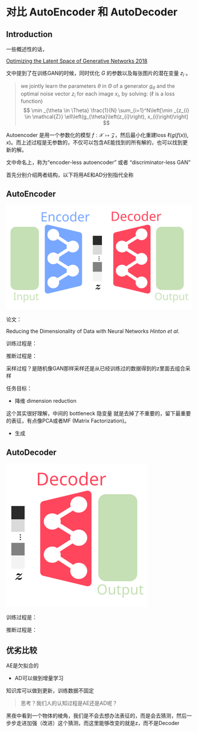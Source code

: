 # 对比 AutoEncoder 和 AutoDecoder



## Introduction

一些概述性的话，



[Optimizing the Latent Space of Generative Networks 2018]()

文中提到了在训练GAN的时候，同时优化 $G$ 的参数以及每张图片的潜在变量 $z_i$ 。

> we jointly learn the parameters $\theta$ in $\Theta$ of a generator $g_{\theta}$ and the optimal noise vector $z_i$ for each image $x_i$, by solving: ($\ell$ is a loss function)
> $$
> \min _{\theta \in \Theta} \frac{1}{N} \sum_{i=1}^N\left[\min _{z_{i} \in \mathcal{Z}} \ell\left(g_{\theta}\left(z_{i}\right), x_{i}\right)\right]
> $$

Autoencoder 是用一个参数化的模型 $f:\mathcal{X} \mapsto \mathcal{Z}$，然后最小化重建loss $\ell(g(f(x)),x)$。而上述过程是无参数的，不仅可以包含AE能找到的所有解的，也可以找到更新的解。

文中命名上，称为“encoder-less autoencoder” 或者 “discriminator-less GAN”









首先分别介绍两者结构，以下将用AE和AD分别指代全称

## AutoEncoder

![AutoEncoder](https://raw.githubusercontent.com/yzy1996/Image-Hosting/master/20210329100645.svg)



论文：

Reducing the Dimensionality of Data with Neural Networks *Hinton et al*.



训练过程是：

推断过程是：

采样过程？是随机像GAN那样采样还是从已经训练过的数据得到的z里面去组合采样



任务目标：

- 降维 dimension reduction

这个其实很好理解，中间的 bottleneck 隐变量 就是去掉了不重要的，留下最重要的表征，有点像PCA或者MF (Matrix Factorization)。

- 生成

## AutoDecoder

![AutoDecoder](https://raw.githubusercontent.com/yzy1996/Image-Hosting/master/20210329100810.svg)

训练过程是：

推断过程是：



## 优劣比较

AE是欠拟合的





- AD可以做到增量学习

知识库可以做到更新，训练数据不固定





> 思考？我们人的认知过程是AE还是AD呢？



黑夜中看到一个物体的棱角，我们是不会去想办法表征的，而是会去猜测，然后一步步走进加强（改进）这个猜测，而这里能够改变的就是z，而不是Decoder



